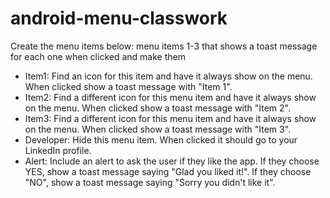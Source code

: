 # android-menu-classwork

Create the menu items below:
menu items 1-3 that shows a toast message for each one when clicked and make them
- Item1: Find an icon for this item and have it always show on the menu. When clicked show a toast message with "Item 1".
- Item2: Find a different icon for this menu item and have it always show on the menu. When clicked show a toast message with "Item 2".
- Item3: Find a different icon for this menu item and have it always show on the menu. When clicked show a toast message with "Item 3".
- Developer: Hide this menu item. When clicked it should go to your LinkedIn profile.
- Alert: Include an alert to ask the user if they like the app. If they choose YES, show a toast message saying "Glad you liked it!". If they choose "NO", show a toast message saying "Sorry you didn't like it".
